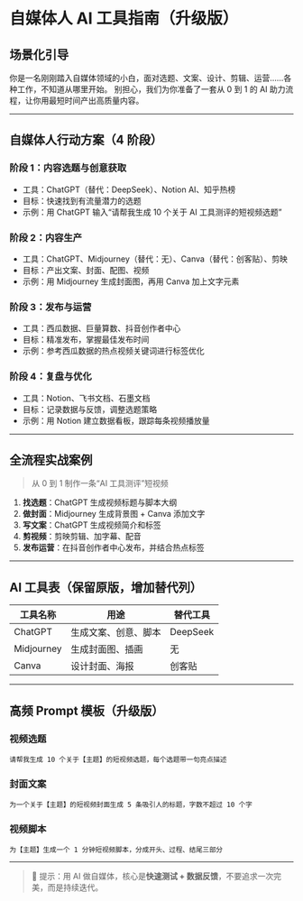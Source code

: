 # 自媒体人 AI 工具指南（升级版）

## 场景化引导
你是一名刚刚踏入自媒体领域的小白，面对选题、文案、设计、剪辑、运营……各种工作，不知道从哪里开始。
别担心，我们为你准备了一套从 0 到 1 的 AI 助力流程，让你用最短时间产出高质量内容。

---

## 自媒体人行动方案（4 阶段）

### 阶段 1：内容选题与创意获取
- 工具：ChatGPT（替代：DeepSeek）、Notion AI、知乎热榜
- 目标：快速找到有流量潜力的选题
- 示例：用 ChatGPT 输入“请帮我生成 10 个关于 AI 工具测评的短视频选题”

### 阶段 2：内容生产
- 工具：ChatGPT、Midjourney（替代：无）、Canva（替代：创客贴）、剪映
- 目标：产出文案、封面、配图、视频
- 示例：用 Midjourney 生成封面图，再用 Canva 加上文字元素

### 阶段 3：发布与运营
- 工具：西瓜数据、巨量算数、抖音创作者中心
- 目标：精准发布，掌握最佳发布时间
- 示例：参考西瓜数据的热点视频关键词进行标签优化

### 阶段 4：复盘与优化
- 工具：Notion、飞书文档、石墨文档
- 目标：记录数据与反馈，调整选题策略
- 示例：用 Notion 建立数据看板，跟踪每条视频播放量

---

## 全流程实战案例
> 从 0 到 1 制作一条“AI 工具测评”短视频

1. **找选题**：ChatGPT 生成视频标题与脚本大纲
2. **做封面**：Midjourney 生成背景图 + Canva 添加文字
3. **写文案**：ChatGPT 生成视频简介和标签
4. **剪视频**：剪映剪辑、加字幕、配音
5. **发布运营**：在抖音创作者中心发布，并结合热点标签

---

## AI 工具表（保留原版，增加替代列）

| 工具名称 | 用途 | 替代工具 |
| --- | --- | --- |
| ChatGPT | 生成文案、创意、脚本 | DeepSeek |
| Midjourney | 生成封面图、插画 | 无 |
| Canva | 设计封面、海报 | 创客贴 |

---

## 高频 Prompt 模板（升级版）

### 视频选题
```
请帮我生成 10 个关于【主题】的短视频选题，每个选题带一句亮点描述
```

### 封面文案
```
为一个关于【主题】的短视频封面生成 5 条吸引人的标题，字数不超过 10 个字
```

### 视频脚本
```
为【主题】生成一个 1 分钟短视频脚本，分成开头、过程、结尾三部分
```

---

> 📌 提示：用 AI 做自媒体，核心是**快速测试 + 数据反馈**，不要追求一次完美，而是持续迭代。
